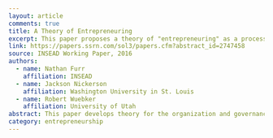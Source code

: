 ```yaml
---
layout: article
comments: true
title: A Theory of Entrepreneuring
excerpt: This paper proposes a theory of "entrepreneuring" as a processes of solution discovery - one which is most likely to be hindered by the cognitive biases of entrepreneurs themselves.
link: https://papers.ssrn.com/sol3/papers.cfm?abstract_id=2747458
source: INSEAD Working Paper, 2016
authors:
  - name: Nathan Furr
    affiliation: INSEAD
  - name: Jackson Nickerson
    affiliation: Washington University in St. Louis
  - name: Robert Wuebker
    affiliation: University of Utah
abstract: This paper develops theory for the organization and governance of value-creating search. While there is broad agreement in both strategy and entrepreneurship that search strategies are deeply connected with value creation, surprisingly little research considers which strategies to design and enact, in which sequence, the tools to employ, or how to structure decision rights concerning those choices. The extant work on value creating search in both entrepreneurship and strategy also tends to emphasize the context in which search occurs, with less attention paid to cognitive and psychological challenges associated with the process. Our approach suggests that corruption of the search process through psychological and cognitive bias is the critical factor that constrains and potentially severely limits entrepreneurial success. Our main finding is a prediction of discriminative alignment between different types of search needs, which we represent as a taxonomy, and governance mechanisms that effectively counter search biases and reduce ex ante and ex post search costs.
category: entrepreneurship
---
```

